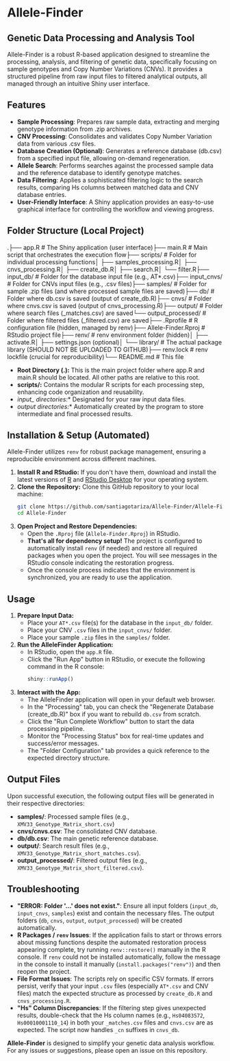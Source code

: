 # **Allele-Finder**

## **Genetic Data Processing and Analysis Tool**

Allele-Finder is a robust R-based application designed to streamline the processing, analysis, and filtering of genetic data, specifically focusing on sample genotypes and Copy Number Variations (CNVs). It provides a structured pipeline from raw input files to filtered analytical outputs, all managed through an intuitive Shiny user interface.

## **Features**

* **Sample Processing**: Prepares raw sample data, extracting and merging genotype information from .zip archives.
* **CNV Processing**: Consolidates and validates Copy Number Variation data from various .csv files.
* **Database Creation (Optional)**: Generates a reference database (db.csv) from a specified input file, allowing on-demand regeneration.
* **Allele Search**: Performs searches against the processed sample data and the reference database to identify genotype matches.
* **Data Filtering**: Applies a sophisticated filtering logic to the search results, comparing Hs columns between matched data and CNV database entries.
* **User-Friendly Interface**: A Shiny application provides an easy-to-use graphical interface for controlling the workflow and viewing progress.

## **Folder Structure (Local Project)**

.├── app.R               # The Shiny application (user interface)├── main.R              # Main script that orchestrates the execution flow├── scripts/            # Folder for individual processing functions│   ├── samples_processing.R│   ├── cnvs_processing.R│   ├── create_db.R│   ├── search.R│   └── filter.R├── input_db/           # Folder for the database input file (e.g., AT*.csv)├── input_cnvs/         # Folder for CNVs input files (e.g., .csv files)├── samples/            # Folder for sample .zip files (and where processed sample files are saved)├── db/                 # Folder where db.csv is saved (output of create_db.R)├── cnvs/               # Folder where cnvs.csv is saved (output of cnvs_processing.R)├── output/             # Folder where search files (_matches.csv) are saved└── output_processed/   # Folder where filtered files (_filtered.csv) are saved├── .Rprofile           # R configuration file (hidden, managed by renv)├── Allele-Finder.Rproj # RStudio project file├── renv/               # renv environment folder (hidden)│   ├── activate.R│   ├── settings.json (optional)│   └── library/        # The actual package library (SHOULD NOT BE UPLOADED TO GITHUB)├── renv.lock           # renv lockfile (crucial for reproducibility)└── README.md           # This file


* **Root Directory (.):** This is the main project folder where app.R and main.R should be located. All other paths are relative to this root.
* **scripts/:** Contains the modular R scripts for each processing step, enhancing code organization and reusability.
* **input_* directories:** Designated for your raw input data files.
* **output* directories:** Automatically created by the program to store intermediate and final processed results.

## **Installation & Setup (Automated)**

Allele-Finder utilizes `renv` for robust package management, ensuring a reproducible environment across different machines.

1.  **Install R and RStudio:** If you don't have them, download and install the latest versions of [R](https://cran.r-project.org/) and [RStudio Desktop](https://posit.co/download/rstudio-desktop/) for your operating system.
2.  **Clone the Repository:** Clone this GitHub repository to your local machine:
    ```bash
    git clone https://github.com/santiagotariza/Allele-Finder/Allele-Finder.git
    cd Allele-Finder
    ```
3.  **Open Project and Restore Dependencies:**
    * Open the `.Rproj` file (`Allele-Finder.Rproj`) in RStudio.
    * **That's all for dependency setup!** The project is configured to automatically install `renv` (if needed) and restore all required packages when you open the project. You will see messages in the RStudio console indicating the restoration progress.
    * Once the console process indicates that the environment is synchronized, you are ready to use the application.

## **Usage**

1.  **Prepare Input Data:**
    * Place your `AT*.csv` file(s) for the database in the `input_db/` folder.
    * Place your CNV `.csv` files in the `input_cnvs/` folder.
    * Place your sample `.zip` files in the `samples/` folder.
2.  **Run the AlleleFinder Application:**
    * In RStudio, open the `app.R` file.
    * Click the "Run App" button in RStudio, or execute the following command in the R console:
        ```R
        shiny::runApp()
        ```
3.  **Interact with the App:**
    * The AlleleFinder application will open in your default web browser.
    * In the "Processing" tab, you can check the "Regenerate Database (create_db.R)" box if you want to rebuild `db.csv` from scratch.
    * Click the "Run Complete Workflow" button to start the data processing pipeline.
    * Monitor the "Processing Status" box for real-time updates and success/error messages.
    * The "Folder Configuration" tab provides a quick reference to the expected directory structure.

## **Output Files**

Upon successful execution, the following output files will be generated in their respective directories:

* **samples/**: Processed sample files (e.g., `XMV33_Genotype_Matrix_short.csv`)
* **cnvs/cnvs.csv**: The consolidated CNV database.
* **db/db.csv**: The main genetic reference database.
* **output/**: Search result files (e.g., `XMV33_Genotype_Matrix_short_matches.csv`).
* **output_processed/**: Filtered output files (e.g., `XMV33_Genotype_Matrix_short_filtered.csv`).

## **Troubleshooting**

* **"ERROR: Folder '...' does not exist."**: Ensure all input folders (`input_db`, `input_cnvs`, `samples`) exist and contain the necessary files. The output folders (`db`, `cnvs`, `output`, `output_processed`) will be created automatically.
* **R Packages / `renv` Issues**: If the application fails to start or throws errors about missing functions despite the automated restoration process appearing complete, try running `renv::restore()` manually in the R console. If `renv` could not be installed automatically, follow the message in the console to install it manually (`install.packages("renv")`) and then reopen the project.
* **File Format Issues**: The scripts rely on specific CSV formats. If errors persist, verify that your input `.csv` files (especially `AT*.csv` and CNV files) match the expected structure as processed by `create_db.R` and `cnvs_processing.R`.
* **"Hs" Column Discrepancies**: If the filtering step gives unexpected results, double-check that the Hs column names (e.g., `Hs04083572`, `Hs00010001110_14`) in both your `_matches.csv` files and `cnvs.csv` are as expected. The script now handles `_cn` suffixes in `cnvs_db`.

**Allele-Finder** is designed to simplify your genetic data analysis workflow. For any issues or suggestions, please open an issue on this repository.
